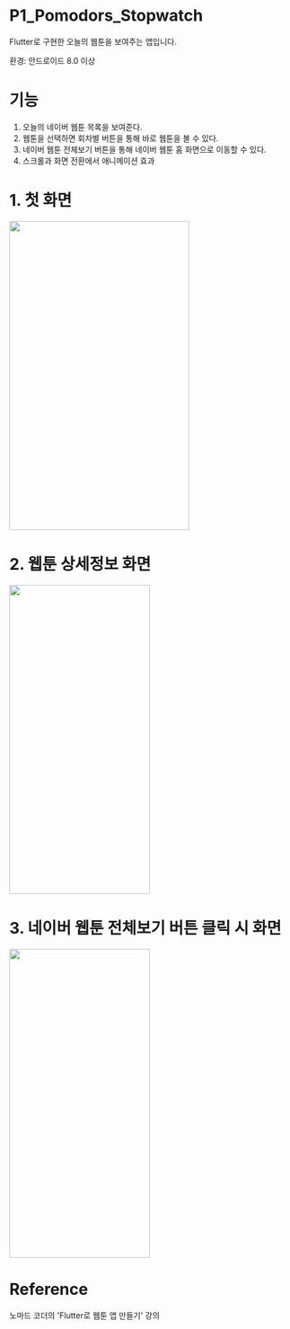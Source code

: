 # P1_Pomodors_Stopwatch

Flutter로 구현한 오늘의 웹툰을 보여주는 앱입니다.

환경: 안드로이드 8.0 이상

# 기능

1. 오늘의 네이버 웹툰 목록을 보여준다.
2. 웹툰을 선택하면 회차별 버튼을 통해 바로 웹툰을 볼 수 있다.
3. 네이버 웹툰 전체보기 버튼을 통해 네이버 웹툰 홈 화면으로 이동할 수 있다.
4. 스크롤과 화면 전환에서 애니메이션 효과

# 1. 첫 화면

<img src="https://user-images.githubusercontent.com/120641012/229350461-82851519-9651-44e5-bff7-a18bc542d8ba.PNG" width="320" height="550"/>

# 2. 웹툰 상세정보 화면

<img src="https://user-images.githubusercontent.com/120641012/229350455-c2971908-5a45-421e-83fb-7c3a067f575d.PNG" width="250" height="550"/>

# 3. 네이버 웹툰 전체보기 버튼 클릭 시 화면

<img src="https://user-images.githubusercontent.com/120641012/229350462-6834364f-c0e5-48b7-94f5-e8c6843b97aa.PNG" width="250" height="550"/>


# Reference

노마드 코더의 'Flutter로 웹툰 앱 만들기' 강의
